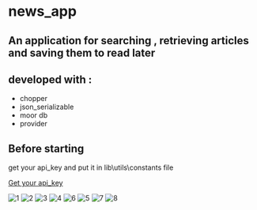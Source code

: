 # news_app

## An application for searching , retrieving articles and saving them to read later

## developed with :
* chopper
* json_serializable
* moor db
* provider

## Before starting 
get your api_key and put it in lib\utils\constants file 

[Get your api_key](https://newsapi.org/)

![1](https://user-images.githubusercontent.com/38481452/120589095-a1669780-c438-11eb-800b-96ba8707fca0.jpg)
![2](https://user-images.githubusercontent.com/38481452/120589104-a3c8f180-c438-11eb-89b3-f91e298bc92e.jpg)
![3](https://user-images.githubusercontent.com/38481452/120589114-a62b4b80-c438-11eb-9146-3fdb886c55e1.jpg)
![4](https://user-images.githubusercontent.com/38481452/120589123-a9263c00-c438-11eb-9a96-6be356d377a1.jpg)
![6](https://user-images.githubusercontent.com/38481452/120589134-ad525980-c438-11eb-84c9-215444bb5428.jpg)
![5](https://user-images.githubusercontent.com/38481452/120589128-ab889600-c438-11eb-8a81-b1cd99c97ee2.jpg)
![7](https://user-images.githubusercontent.com/38481452/120589139-af1c1d00-c438-11eb-825c-fc1bfc9266b6.jpg)
![8](https://user-images.githubusercontent.com/38481452/120589144-b0e5e080-c438-11eb-8f20-06537393c017.jpg)













